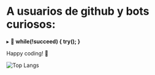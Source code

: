 # A usuarios de github y bots curiosos:

 ▸ 📃 <b>while(!succeed) { try(); }</b>

 Happy coding! 🚀 

![Top Langs](https://github-readme-stats.vercel.app/api/top-langs/?username=Rominaviles&hide_progress=true&theme=dark&bg_color=000000)


  
